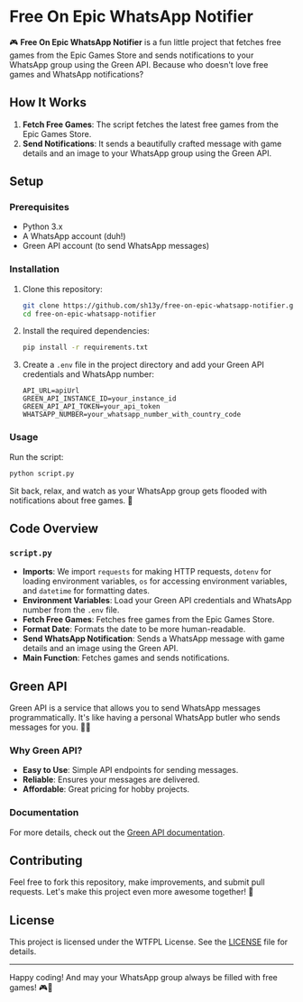 # Free On Epic WhatsApp Notifier

🎮 **Free On Epic WhatsApp Notifier** is a fun little project that fetches free games from the Epic Games Store and sends notifications to your WhatsApp group using the Green API. Because who doesn't love free games and WhatsApp notifications?

## How It Works

1. **Fetch Free Games**: The script fetches the latest free games from the Epic Games Store.
2. **Send Notifications**: It sends a beautifully crafted message with game details and an image to your WhatsApp group using the Green API.

## Setup

### Prerequisites

- Python 3.x
- A WhatsApp account (duh!)
- Green API account (to send WhatsApp messages)

### Installation

1. Clone this repository:
    ```sh
    git clone https://github.com/sh13y/free-on-epic-whatsapp-notifier.git
    cd free-on-epic-whatsapp-notifier
    ```

2. Install the required dependencies:
    ```sh
    pip install -r requirements.txt
    ```

3. Create a `.env` file in the project directory and add your Green API credentials and WhatsApp number:
    ```env
    API_URL=apiUrl
    GREEN_API_INSTANCE_ID=your_instance_id
    GREEN_API_API_TOKEN=your_api_token
    WHATSAPP_NUMBER=your_whatsapp_number_with_country_code
    ```

### Usage

Run the script:
```sh
python script.py
```

Sit back, relax, and watch as your WhatsApp group gets flooded with notifications about free games. 🎉

## Code Overview

### `script.py`

- **Imports**: We import `requests` for making HTTP requests, `dotenv` for loading environment variables, `os` for accessing environment variables, and `datetime` for formatting dates.
- **Environment Variables**: Load your Green API credentials and WhatsApp number from the `.env` file.
- **Fetch Free Games**: Fetches free games from the Epic Games Store.
- **Format Date**: Formats the date to be more human-readable.
- **Send WhatsApp Notification**: Sends a WhatsApp message with game details and an image using the Green API.
- **Main Function**: Fetches games and sends notifications.

## Green API

Green API is a service that allows you to send WhatsApp messages programmatically. It's like having a personal WhatsApp butler who sends messages for you. 🧑‍💼

### Why Green API?

- **Easy to Use**: Simple API endpoints for sending messages.
- **Reliable**: Ensures your messages are delivered.
- **Affordable**: Great pricing for hobby projects.

### Documentation

For more details, check out the [Green API documentation](https://green-api.com/en/docs/).

## Contributing

Feel free to fork this repository, make improvements, and submit pull requests. Let's make this project even more awesome together! 🚀

## License

This project is licensed under the WTFPL License. See the [LICENSE](LICENSE) file for details.

---

Happy coding! And may your WhatsApp group always be filled with free games! 🎮📱

